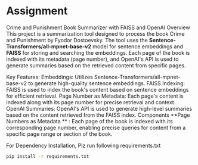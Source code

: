 # Assignment
Crime and Punishment Book Summarizer with FAISS and OpenAI
Overview
This project is a summarization tool designed to process the book Crime and Punishment by Fyodor Dostoevsky. The tool uses the **Sentence-Transformers/all-mpnet-base-v2** model for sentence embeddings and **FAISS** for storing and searching the embeddings. Each page of the book is indexed with its metadata (page number), and OpenAI's API is used to generate summaries based on the retrieved content from specific pages.

Key Features:
Embeddings: Utilizes Sentence-Transformers/all-mpnet-base-v2 to generate high-quality sentence embeddings.
FAISS Indexing: FAISS is used to index the book's content based on sentence embeddings for efficient retrieval.
Page Number as Metadata: Each page's content is indexed along with its page number for precise retrieval and context.
OpenAI Summaries: OpenAI's API is used to generate high-level summaries based on the content retrieved from the FAISS index.
Components
**Page Numbers as Metadata
**  : Each page of the book is indexed with its corresponding page number, enabling precise queries for content from a specific page range or section of the book.

For Dependency Installation, Plz run following requirements.txt
```bash
pip install -r requirements.txt
